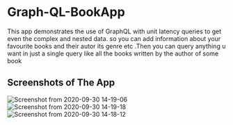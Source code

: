 # Graph-QL-BookApp
This app demonstrates the use of GraphQL with unit latency queries to get even the complex and nested data. so you can add information about your favourite books and their autor its genre etc .Then you can query anything u want in just a single query like all the books written by the author of some book
## Screenshots of The App
![Screenshot from 2020-09-30 14-19-06](https://user-images.githubusercontent.com/63534677/95402906-7d48ca00-092e-11eb-98a4-4ed76bc7e465.png)
![Screenshot from 2020-09-30 14-19-18](https://user-images.githubusercontent.com/63534677/95402911-7fab2400-092e-11eb-81ba-125d99ea4eb4.png)
![Screenshot from 2020-09-30 14-18-12](https://user-images.githubusercontent.com/63534677/95402902-7b7f0680-092e-11eb-85e1-3d58ac3cd14c.png)
